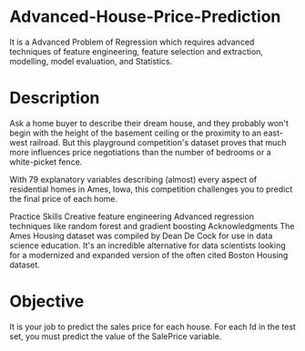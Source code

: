 # Advanced-House-Price-Prediction
It is a Advanced Problem of Regression which requires advanced techniques of feature engineering, feature selection and extraction, modelling, model evaluation, and Statistics.



# Description


Ask a home buyer to describe their dream house, and they probably won't begin with the height of the basement ceiling or the proximity to an east-west railroad. But this playground competition's dataset proves that much more influences price negotiations than the number of bedrooms or a white-picket fence.

With 79 explanatory variables describing (almost) every aspect of residential homes in Ames, Iowa, this competition challenges you to predict the final price of each home.

Practice Skills
Creative feature engineering 
Advanced regression techniques like random forest and gradient boosting
Acknowledgments
The Ames Housing dataset was compiled by Dean De Cock for use in data science education. It's an incredible alternative for data scientists looking for a modernized and expanded version of the often cited Boston Housing dataset. 

# Objective
It is your job to predict the sales price for each house. For each Id in the test set, you must predict the value of the SalePrice variable. 
